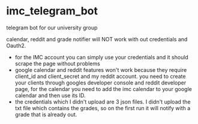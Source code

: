 # imc_telegram_bot
telegram bot for our university group

calendar, reddit and grade notifier will NOT work with out credentials and Oauth2.

* for the IMC account you can simply use your credentials and it should scrape the page without problems
* google calendar and reddit features won't work because they require client_id and client_secret and my reddit account. you need to create your clients through googles developer console and reddit developer page, for the calendar you need to add the imc calendar to your google calendar and then use its ID.
* the credentials which I didn't upload are 3 json files. I didn't upload the txt file which contains the grades, so on the first run it will notify with a grade that is already out.
